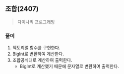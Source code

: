 ## 조합(2407)

> 다이나믹 프로그래밍

### 풀이

1. 팩토리얼 함수를 구현한다.
2. BigInt로 변환하여 계산한다.
3. 조합공식대로 계산하여 출력한다.
   - BigInt로 계산했기 때문에 문자열로 변환하여 출력한다.
